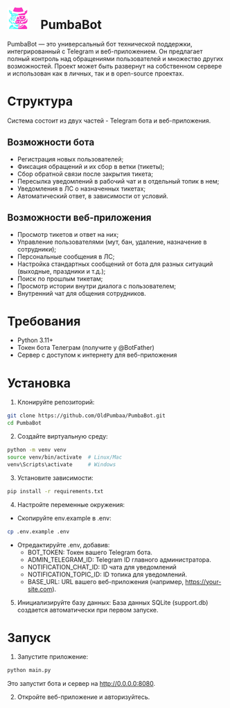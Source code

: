 # <img src="static/favicon.png" alt="logo" style="width: 50px; margin-right: 20px;"> PumbaBot 
PumbaBot — это универсальный бот технической поддержки, интегрированный с Telegram и веб-приложением. Он предлагает полный контроль над обращениями пользователей и множество других возможностей. Проект может быть развернут на собственном сервере и использован как в личных, так и в open-source проектах.

# Структура
Система состоит из двух частей - Telegram бота и веб-приложения.

## Возможности бота
* Регистрация новых пользователей;
* Фиксация обращений и их сбор в ветки (тикеты);
* Сбор обратной связи после закрытия тикета;
* Пересылка уведомлений в рабочий чат и в отдельный топик в нем;
* Уведомления в ЛС о назначенных тикетах;
* Автоматический ответ, в зависимости от условий.

## Возможности веб-приложения
* Просмотр тикетов и ответ на них;
* Управление пользователями (мут, бан, удаление, назначение в сотрудники);
* Персональные сообщения в ЛС;
* Настройка стандартных сообщений от бота для разных ситуаций (выходные, праздники и т.д.);
* Поиск по прошлым тикетам;
* Просмотр истории внутри диалога с пользователем;
* Внутренний чат для общения сотрудников.

# Требования
* Python 3.11+
* Токен бота Телеграм (получите у @BotFather)
* Сервер с доступом к интернету для веб-приложения

# Установка
1. Клонируйте репозиторий:
```bash
git clone https://github.com/OldPumbaa/PumbaBot.git
cd PumbaBot
```
2. Создайте виртуальную среду:
```bash
python -m venv venv
source venv/bin/activate  # Linux/Mac
venv\Scripts\activate     # Windows
```
3. Установите зависимости:
```bash
pip install -r requirements.txt
```
4. Настройте переменные окружения:
* Скопируйте env.example в .env:
```bash
cp .env.example .env
```
* Отредактируйте .env, добавив:
    * BOT_TOKEN: Токен вашего Telegram бота.
    * ADMIN_TELEGRAM_ID: Telegram ID главного администратора.
    * NOTIFICATION_CHAT_ID: ID чата для уведомлений
    * NOTIFICATION_TOPIC_ID: ID топика для уведомлений.
    * BASE_URL: URL вашего веб-приложения (например, https://your-site.com).
5. Инициализируйте базу данных: База данных SQLite (support.db) создается автоматически при первом запуске.

# Запуск
1. Запустите приложение:
```bash
python main.py
```
Это запустит бота и сервер на http://0.0.0.0:8080.

2. Откройте веб-приложение и авторизуйтесь.

